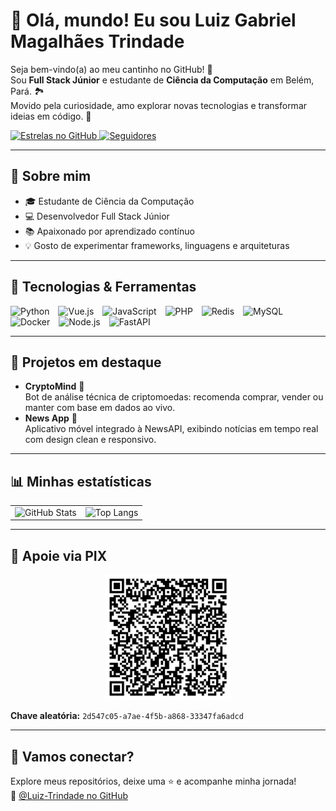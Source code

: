 # 👋 Olá, mundo! Eu sou Luiz Gabriel Magalhães Trindade

Seja bem-vindo(a) ao meu cantinho no GitHub! 🎉  
Sou **Full Stack Júnior** e estudante de **Ciência da Computação** em Belém, Pará. 🏞️  
Movido pela curiosidade, amo explorar novas tecnologias e transformar ideias em código. 🚀

<p align="left">
  <a href="https://github.com/Luiz-Trindade?tab=repositories&sort=stargazers">
    <img
      alt="Estrelas no GitHub"
      title="Estrelas no GitHub"
      src="https://custom-icon-badges.demolab.com/github/stars/Luiz-Trindade?color=55960c&style=for-the-badge&labelColor=488207&logo=star&label=Estrelas"
    />
  </a>
  <a href="https://github.com/Luiz-Trindade?tab=followers">
    <img
      alt="Seguidores"
      title="Seguidores no GitHub"
      src="https://custom-icon-badges.demolab.com/github/followers/Luiz-Trindade?color=236ad3&labelColor=1155ba&style=for-the-badge&logo=github&label=Seguidores"
    />
  </a>
</p>

---

## 🌱 Sobre mim

- 🎓 Estudante de Ciência da Computação  
- 💻 Desenvolvedor Full Stack Júnior  
- 📚 Apaixonado por aprendizado contínuo  
- 💡 Gosto de experimentar frameworks, linguagens e arquiteturas  

---

## 🔧 Tecnologias & Ferramentas

<p align="left">
  <img src="https://cdn.jsdelivr.net/gh/devicons/devicon/icons/python/python-original.svg"       title="Python" width="35px" style="margin-right:10px;" />
  <img src="https://cdn.jsdelivr.net/gh/devicons/devicon/icons/vuejs/vuejs-original.svg"         title="Vue.js" width="35px" style="margin-right:10px;" />
  <img src="https://cdn.jsdelivr.net/gh/devicons/devicon/icons/javascript/javascript-original.svg" title="JavaScript" width="35px" style="margin-right:10px;" />
  <img src="https://cdn.jsdelivr.net/gh/devicons/devicon/icons/php/php-original.svg"             title="PHP" width="35px" style="margin-right:10px;" />
  <img src="https://cdn.jsdelivr.net/gh/devicons/devicon/icons/redis/redis-original.svg"         title="Redis" width="35px" style="margin-right:10px;" />
  <img src="https://cdn.jsdelivr.net/gh/devicons/devicon/icons/mysql/mysql-original.svg"         title="MySQL" width="35px" style="margin-right:10px;" />
  <img src="https://cdn.jsdelivr.net/gh/devicons/devicon/icons/docker/docker-original.svg"       title="Docker" width="35px" style="margin-right:10px;" />
  <img src="https://cdn.jsdelivr.net/gh/devicons/devicon/icons/nodejs/nodejs-original.svg"       title="Node.js" width="35px" style="margin-right:10px;" />
  <img src="https://cdn.jsdelivr.net/gh/devicons/devicon/icons/fastapi/fastapi-original.svg"     title="FastAPI" width="35px" style="margin-right:10px;" />
</p>

---

## 🚀 Projetos em destaque

- **CryptoMind** 🧠  
  Bot de análise técnica de criptomoedas: recomenda comprar, vender ou manter com base em dados ao vivo.  
- **News App** 📰  
  Aplicativo móvel integrado à NewsAPI, exibindo notícias em tempo real com design clean e responsivo.  

---

## 📊 Minhas estatísticas

<table>
  <tr>
    <td style="border: none;">
      <img
        alt="GitHub Stats"
        height="180"
        src="https://github-readme-stats.vercel.app/api?username=Luiz-Trindade&show_icons=true&theme=radical&include_all_commits=true&locale=pt-br"
      />
    </td>
    <td style="border: none;">
      <img
        alt="Top Langs"
        height="180"
        src="https://github-readme-stats.vercel.app/api/top-langs/?username=Luiz-Trindade&theme=radical&layout=compact&langs_count=10"
      />
    </td>
  </tr>
</table>

---

## 💖 Apoie via PIX

<p align="center">
  <img alt="PIX QR Code" src="dev_pix.png" width="200" />
</p>

**Chave aleatória:** `2d547c05-a7ae-4f5b-a868-33347fa6adcd`

---

## 🤝 Vamos conectar?

Explore meus repositórios, deixe uma ⭐ e acompanhe minha jornada!  
🔗 [@Luiz-Trindade no GitHub](https://github.com/Luiz-Trindade)
